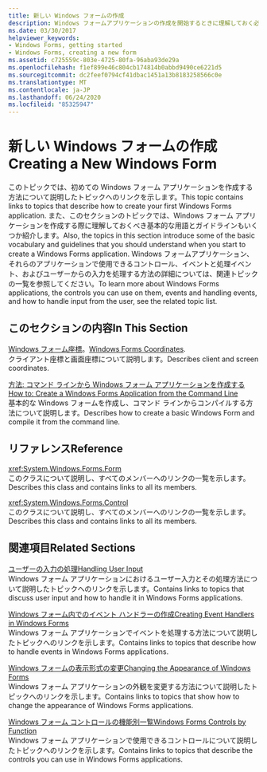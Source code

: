 ```yaml
---
title: 新しい Windows フォームの作成
description: Windows フォームアプリケーションの作成を開始するときに理解しておく必要がある基本的なボキャブラリ、ガイドライン、および手順について説明するトピックを紹介します。
ms.date: 03/30/2017
helpviewer_keywords:
- Windows Forms, getting started
- Windows Forms, creating a new form
ms.assetid: c725559c-803e-4725-80fa-96aba93de29a
ms.openlocfilehash: f1ef899e46c804cb174814b0abbd9490ce6221d5
ms.sourcegitcommit: dc2feef0794cf41dbac1451a13b8183258566c0e
ms.translationtype: MT
ms.contentlocale: ja-JP
ms.lasthandoff: 06/24/2020
ms.locfileid: "85325947"
---
```

# <a name="creating-a-new-windows-form"></a><span data-ttu-id="64ddf-103">新しい Windows フォームの作成</span><span class="sxs-lookup"><span data-stu-id="64ddf-103">Creating a New Windows Form</span></span>
<span data-ttu-id="64ddf-104">このトピックでは、初めての Windows フォーム アプリケーションを作成する方法について説明したトピックへのリンクを示します。</span><span class="sxs-lookup"><span data-stu-id="64ddf-104">This topic contains links to topics that describe how to create your first Windows Forms application.</span></span> <span data-ttu-id="64ddf-105">また、このセクションのトピックでは、Windows フォーム アプリケーションを作成する際に理解しておくべき基本的な用語とガイドラインもいくつか紹介します。</span><span class="sxs-lookup"><span data-stu-id="64ddf-105">Also, the topics in this section introduce some of the basic vocabulary and guidelines that you should understand when you start to create a Windows Forms application.</span></span> <span data-ttu-id="64ddf-106">Windows フォームアプリケーション、それらのアプリケーションで使用できるコントロール、イベントと処理イベント、およびユーザーからの入力を処理する方法の詳細については、関連トピックの一覧を参照してください。</span><span class="sxs-lookup"><span data-stu-id="64ddf-106">To learn more about Windows Forms applications, the controls you can use on them, events and handling events, and how to handle input from the user, see the related topic list.</span></span>  
  
## <a name="in-this-section"></a><span data-ttu-id="64ddf-107">このセクションの内容</span><span class="sxs-lookup"><span data-stu-id="64ddf-107">In This Section</span></span>  
 <span data-ttu-id="64ddf-108">[Windows フォーム座標](windows-forms-coordinates.md)。</span><span class="sxs-lookup"><span data-stu-id="64ddf-108">[Windows Forms Coordinates](windows-forms-coordinates.md).</span></span>  
 <span data-ttu-id="64ddf-109">クライアント座標と画面座標について説明します。</span><span class="sxs-lookup"><span data-stu-id="64ddf-109">Describes client and screen coordinates.</span></span>  
  
 [<span data-ttu-id="64ddf-110">方法: コマンド ラインから Windows フォーム アプリケーションを作成する</span><span class="sxs-lookup"><span data-stu-id="64ddf-110">How to: Create a Windows Forms Application from the Command Line</span></span>](how-to-create-a-windows-forms-application-from-the-command-line.md)  
 <span data-ttu-id="64ddf-111">基本的な Windows フォームを作成し、コマンド ラインからコンパイルする方法について説明します。</span><span class="sxs-lookup"><span data-stu-id="64ddf-111">Describes how to create a basic Windows Form and compile it from the command line.</span></span>  
  
## <a name="reference"></a><span data-ttu-id="64ddf-112">リファレンス</span><span class="sxs-lookup"><span data-stu-id="64ddf-112">Reference</span></span>  
 <xref:System.Windows.Forms.Form>  
 <span data-ttu-id="64ddf-113">このクラスについて説明し、すべてのメンバーへのリンクの一覧を示します。</span><span class="sxs-lookup"><span data-stu-id="64ddf-113">Describes this class and contains links to all its members.</span></span>  
  
 <xref:System.Windows.Forms.Control>  
 <span data-ttu-id="64ddf-114">このクラスについて説明し、すべてのメンバーへのリンクの一覧を示します。</span><span class="sxs-lookup"><span data-stu-id="64ddf-114">Describes this class and contains links to all its members.</span></span>  
  
## <a name="related-sections"></a><span data-ttu-id="64ddf-115">関連項目</span><span class="sxs-lookup"><span data-stu-id="64ddf-115">Related Sections</span></span>  
 [<span data-ttu-id="64ddf-116">ユーザーの入力の処理</span><span class="sxs-lookup"><span data-stu-id="64ddf-116">Handling User Input</span></span>](./controls/handling-user-input.md)  
 <span data-ttu-id="64ddf-117">Windows フォーム アプリケーションにおけるユーザー入力とその処理方法について説明したトピックへのリンクを示します。</span><span class="sxs-lookup"><span data-stu-id="64ddf-117">Contains links to topics that discuss user input and how to handle it in Windows Forms applications.</span></span>  
  
 [<span data-ttu-id="64ddf-118">Windows フォーム内でのイベント ハンドラーの作成</span><span class="sxs-lookup"><span data-stu-id="64ddf-118">Creating Event Handlers in Windows Forms</span></span>](creating-event-handlers-in-windows-forms.md)  
 <span data-ttu-id="64ddf-119">Windows フォーム アプリケーションでイベントを処理する方法について説明したトピックへのリンクを示します。</span><span class="sxs-lookup"><span data-stu-id="64ddf-119">Contains links to topics that describe how to handle events in Windows Forms applications.</span></span>  
  
 [<span data-ttu-id="64ddf-120">Windows フォームの表示形式の変更</span><span class="sxs-lookup"><span data-stu-id="64ddf-120">Changing the Appearance of Windows Forms</span></span>](changing-the-appearance-of-windows-forms.md)  
 <span data-ttu-id="64ddf-121">Windows フォーム アプリケーションの外観を変更する方法について説明したトピックへのリンクを示します。</span><span class="sxs-lookup"><span data-stu-id="64ddf-121">Contains links to topics that show how to change the appearance of Windows Forms applications.</span></span>  
  
 [<span data-ttu-id="64ddf-122">Windows フォーム コントロールの機能別一覧</span><span class="sxs-lookup"><span data-stu-id="64ddf-122">Windows Forms Controls by Function</span></span>](./controls/windows-forms-controls-by-function.md)  
 <span data-ttu-id="64ddf-123">Windows フォーム アプリケーションで使用できるコントロールについて説明したトピックへのリンクを示します。</span><span class="sxs-lookup"><span data-stu-id="64ddf-123">Contains links to topics that describe the controls you can use in Windows Forms applications.</span></span>
